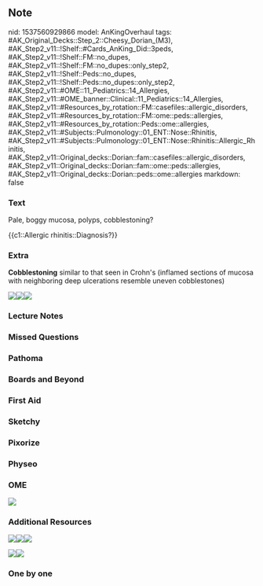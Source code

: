 ## Note
nid: 1537560929866
model: AnKingOverhaul
tags: #AK_Original_Decks::Step_2::Cheesy_Dorian_(M3), #AK_Step2_v11::!Shelf::#Cards_AnKing_Did::3peds, #AK_Step2_v11::!Shelf::FM::no_dupes, #AK_Step2_v11::!Shelf::FM::no_dupes::only_step2, #AK_Step2_v11::!Shelf::Peds::no_dupes, #AK_Step2_v11::!Shelf::Peds::no_dupes::only_step2, #AK_Step2_v11::#OME::11_Pediatrics::14_Allergies, #AK_Step2_v11::#OME_banner::Clinical::11_Pediatrics::14_Allergies, #AK_Step2_v11::#Resources_by_rotation::FM::casefiles::allergic_disorders, #AK_Step2_v11::#Resources_by_rotation::FM::ome::peds::allergies, #AK_Step2_v11::#Resources_by_rotation::Peds::ome::allergies, #AK_Step2_v11::#Subjects::Pulmonology::01_ENT::Nose::Rhinitis, #AK_Step2_v11::#Subjects::Pulmonology::01_ENT::Nose::Rhinitis::Allergic_Rhinitis, #AK_Step2_v11::Original_decks::Dorian::fam::casefiles::allergic_disorders, #AK_Step2_v11::Original_decks::Dorian::fam::ome::peds::allergies, #AK_Step2_v11::Original_decks::Dorian::peds::ome::allergies
markdown: false

### Text
Pale, boggy mucosa, polyps, cobblestoning?
<div>
  {{c1::Allergic rhinitis::Diagnosis?}}
</div>

### Extra
<b>Cobblestoning</b> similar to that seen in Crohn's (inflamed
sections of mucosa with neighboring deep ulcerations resemble
uneven cobblestones)
<div><img src="910183_start.png"><img src=
"4200-cobblestone_throat-1296x728-body.jpg"><img src=
"962e619b5452faa41ff7f0cb4746051b.png"></div>

### Lecture Notes


### Missed Questions


### Pathoma


### Boards and Beyond


### First Aid


### Sketchy


### Pixorize


### Physeo


### OME
<div class="ome-widget">
  <a href=
  "https://onlinemeded.org/spa/pediatrics/allergies/acquire?ref=anki">
  <img src="_OME_AnkiFlashcards_Lesson_3.png"></a>
</div>

### Additional Resources
<img class="" src="hqdefault%20(8).jpg" style=""><img class="" src=
"paste-61280593379329%20(1).jpg" style=""><img class="" src=
"paste-84155589197825.jpg" style="">
<div>
  <b><img class="" src="75d4aba575223809e269f0d3465b30dd.jpg"
  style=""><img class="" src="paste-83137681948673%20(1).jpg"
  style=""></b>
</div>

### One by one

